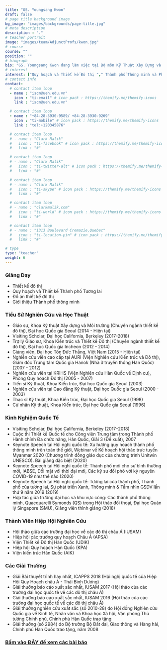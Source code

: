 ```yaml
---
title: "GS. Youngsang Kwon"
draft: false
# page title background image
bg_image: "images/backgrounds/page-title.jpg"
# meta description
description : "."
# teacher portrait
image: "images/team/AdjunctProfs/kwon.jpg"
# course
course: ""
position: ""
# biograph
bio: "GS. Youngsang Kwon đang làm việc tại Bộ môn Kỹ Thuật Xây Dựng và Môi Trường, Đại học Quốc Gia Seoul."
# interest
interest: ["Quy hoạch và Thiết kế Đô thị "," Thành phố Thông minh và Phân tích Dữ liệu lớn "," Chính sách và Phát triển Đô thị ","Hình thức và Cấu trúc Đô thị"]
# contact info
contact:
  # contact item loop
  - name : "iscm@ueh.edu.vn"
    icon : "ti-email" # icon pack : https://themify.me/themify-icons
    link : "iscm@ueh.edu.vn"

  # contact item loop
  - name : "+84-28-3930-9589/ +84-28-3930-9269"
    icon : "ti-mobile" # icon pack : https://themify.me/themify-icons
    link : "tel:+120345876"

  # contact item loop
  # - name : "Clark Malik"
  #   icon : "ti-facebook" # icon pack : https://themify.me/themify-icons
  #   link : "#"

  # contact item loop
  # - name : "Clark Malik"
  #   icon : "ti-twitter-alt" # icon pack : https://themify.me/themify-icons
  #   link : "#"

  # contact item loop
  # - name : "Clark Malik"
  #   icon : "ti-skype" # icon pack : https://themify.me/themify-icons
  #   link : "#"

  # contact item loop
  # - name : "clarkmalik.com"
  #   icon : "ti-world" # icon pack : https://themify.me/themify-icons
  #   link : "#"

  # contact item loop
  # - name : "1313 Boulevard Cremazie,Quebec"
  #   icon : "ti-location-pin" # icon pack : https://themify.me/themify-icons
  #   link : "#"

# type
type: "teacher"
weight: 6
---
```



### Giảng Dạy
* Thiết kế đô thị
* Quy hoạch và Thiết kế Thành phố Tương lai
* Đồ án thiết kế đô thị
* Giới thiệu Thành phố thông minh

### Tiểu Sử Nghiên Cứu và Học Thuật
* Giáo sư, Khoa Kỹ thuật Xây dựng và Môi trường (Chuyên ngành thiết kế đô thị), Đại học Quốc gia Seoul (2014 - Hiện tại)
* Visiting Scholar, Đại học California, Berkeley (2017-2018)
* Trợ lý Giáo sư, Khoa Kiến trúc và Thiết kế Đô thị (Chuyên ngành thiết kế đô thị), Đại học Quốc gia Incheon (2012 - 2014)
* Giảng viên, Đại học Tôn Đức Thắng, Việt Nam (2015 - Hiện tại)
* Nghiên cứu viên cao cấp tại AURI (Viện Nghiên cứu Kiến trúc và Đô thị), Giám đốc Trung tâm Quốc gia Hanok (Nhà ở truyền thống Hàn Quốc) (2007 - 2012)
* Nghiên cứu viên tại KRIHS (Viện Nghiên cứu Hàn Quốc về Định cư), Phòng Quy hoạch Đô thị (2005 - 2007)
* Tiến sĩ Kỹ thuật, Khoa Kiến trúc, Đại học Quốc gia Seoul (2003)
* Nghiên cứu viên tại Cao đẳng Kỹ thuật, Đại học Quốc gia Seoul (2000 - 2003)
* Thạc sĩ Kỹ thuật, Khoa Kiến trúc, Đại học Quốc gia Seoul (1998)
* Cử nhân Kỹ thuật, Khoa Kiến trúc, Đại học Quốc gia Seoul (1996)


### Kinh Nghiệm Quốc Tế
* Visiting Scholar, Đại học California, Berkeley (2017–2018)
* Cuộc thi Thiết kế Quốc tế cho Công viên Trung tâm trong Thành phố Hành chính Đa chức năng, Hàn Quốc, Giải 3 (Đề xuất), 2007
* Keynote Speech tại Hội nghị quốc tế: Xu hướng quy hoạch thành phố thông minh trên toàn thế giới, Webinar về Kế hoạch hội thảo trực tuyến Myanmar 2020 (Chương trình đồng giáo dục của chương trình Unitwin UNESCO). Bài giảng đặc biệt (2020)
* Keynote Speech tại Hội nghị quốc tế: Thành phố mới cho sự bình thường mới, IABSE, Đối mặt với thời đại mới, Các kỹ sư đối phó với kỷ nguyên COVID-19 như thế nào (2020)
* Keynote Speech tại Hội nghị quốc tế: Tương lai của thành phố, Thành phố của tương lai, Sự phát triển Xanh, Thông minh & Tầm nhìn GSDV lần thứ 9 năm 2019 (2019)
* Hợp tác giữa trường đại học và khu vực công: Các thành phố thông minh, Quacquarelli Symonds (QS) trong Hội thảo đối thoại, Đại học Quản lý Singapore (SMU), Giảng viên thỉnh giảng (2018)

### Thành Viên Hiệp Hội Nghiên Cứu
* Hội thảo giữa các trường đại học về các đô thị châu Á (IUSAM)
* Hiệp hội các trường quy hoạch Châu Á (APSA)
* Viện Thiết kế Đô thị Hàn Quốc (UDIK)
* Hiệp hội Quy hoạch Hàn Quốc (KPA)
* Viện kiến trúc Hàn Quốc (AIK)

### Các Giải Thưởng
* Giải Bài thuyết trình hay nhất, ICAPPS 2018 (Hội nghị quốc tế của Hiệp Hội Quy Hoạch châu Á - Thái Bình Dương)
* Giải thưởng báo cáo xuất sắc nhất, IUSAM 2017 (Hội thảo của các trường đại học quốc tế về các đô thị châu Á)
* Giải thưởng báo cáo xuất sắc nhất, IUSAM 2016 (Hội thảo của các trường đại học quốc tế về các đô thị châu Á)
* Giải thưởng nghiên cứu xuất sắc (số 2010-28) do Hội đồng Nghiên cứu Quốc gia về Kinh tế, Nhân văn và Khoa học Xã hội, Văn phòng Thủ tướng Chính phủ, Chính phủ Hàn Quốc trao tặng
* Giải thưởng (số 2984) do Bộ trưởng Bộ Đất đai, Giao thông và Hàng hải, Chính phủ Hàn Quốc trao tặng, năm 2008

### [Bấm vào ĐÂY để xem các bài báo](https://scholar.google.com.sg/citations?user=ObmB2egAAAAJ&hl=en)
